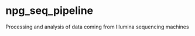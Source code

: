 npg_seq_pipeline
================

Processing and analysis of data coming from Illumina sequencing machines
